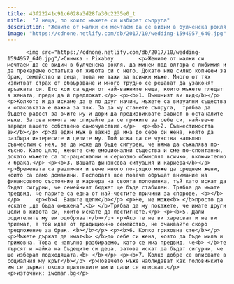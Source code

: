 ```yaml
---
title: 43f22241c91c6028a3d28fa30c2235e0_t
mitle:  "7 неща, по които мъжете си избират съпруга"
description: "Жените от малки си мечтаем да се видим в булченска рокля, да минем под олтара с любимия и да прекараме остатъка от живота си с него. Докато ние силно копнеем за брак, семейство и деца, това не важи за всички мъже. Много от тях изпитват страх от обвързване и много трудно се решават да узаконят …"
image: "https://cdnone.netlify.com/db/2017/10/wedding-1594957_640.jpg"
---
```


          <img src="https://cdnone.netlify.com/db/2017/10/wedding-1594957_640.jpg"/>Снимка - Pixabay        <p>Жените от малки си мечтаем да се видим в булченска рокля, да минем под олтара с любимия и да прекараме остатъка от живота си с него. Докато ние силно копнеем за брак, семейство и деца, това не важи за всички мъже. Много от тях изпитват страх от обвързване и много трудно се решават да узаконят връзката си. Ето кои са едни от най-важните неща, които мъжете гледат в жената, преди да й предложат.</p> <p><b>1. Външният ви вид</b></p>  <p>Колкото и да искаме да е по друг начин, мъжете са визуални същества и опаковката е важна за тях. За да му станете съпруга,  трябва да бъдете радост за очите му и дори да предизвиквате завист в останалите мъже. Затова никога не спирайте да се грижите за себе си, най-вече заради вашето собствено самочувствие.</p>  <p><b>2. Съвместимостта ви</b></p> <p>За един мъж е важно да има до себе си жена, която да разбира интересите и целите му. Той иска да се чувства напълно съвместим с нея, за да може да бъде сигурен, че няма да съжалява по-късно. Като цяло, жените сме емоционални същества и сме по-спонтанни, докато мъжете са по-рационални и сериозно обмислят всичко, включително и брака.</p> <p><b>3. Вашата финансова ситуация и кариера</b></p> <p>Времената са различни и вече много по-рядко може да срещнем жени, които са само домакини. Господата все повече обръщат внимание на финансовото състояние и кариера на своята половинка, тъй като искат да бъдат сигурни, че семейният бюджет ще бъде стабилен. Трябва да имате предвид, че парите са една от най-честите причини за спорове. <b></b></p>     <p><b>4. Вашите цели</b></p> <p>Не, не може<b> </b>просто да искате „да бъда омъжена“.<b> </b>Трябва да му покажете, че имате други цели в живота си, които искате да постигнете.</p> <p><b>5. Дали родителите му ви одобряват</b></p> <p>Ако те не ви харесват и не ви приемат, а той идва от традиционно семейство, не очаквайте скоро предложение за брак. <b></b></p> <p><b>6. Колко грижовна сте</b></p> <p>Мъжете държат да имат<b> </b>до себе си жена, която да бъде мила и грижовна. Това е напълно разбираемо, като се има предвид, че<b> </b>те търсят и майка на бъдещите си деца, затова искат да бъдат сигурни, че ще изберат подходящата.<b> </b></p> <p><b>7. Колко добре се вписвате в социалния му кръг</b></p> <p>Повечето мъже наблюдават как половинките им се държат около приятелите им и дали се вписват.</p> <p>източник: iwoman.bg</p>        